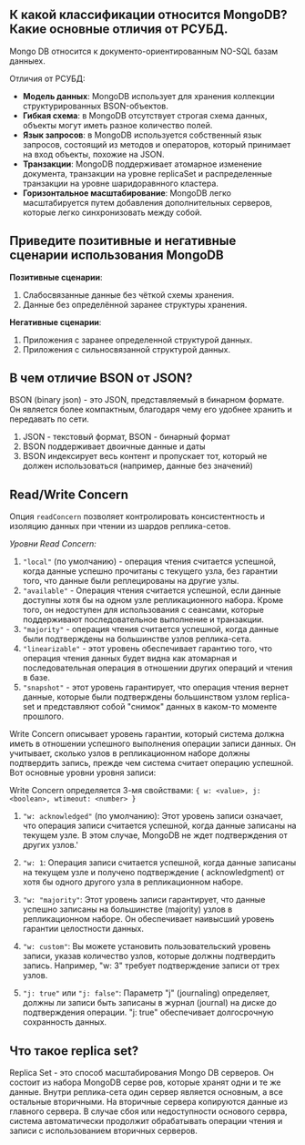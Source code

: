 ## К какой классификации относится MongoDB? Какие основные отличия от РСУБД.

Mongo DB относится к документо-ориентированным NO-SQL базам данныех.

Отличия от РСУБД:

- **Модель данных**: MongoDB использует для хранения коллекции структурированных BSON-объектов.
- **Гибкая схема**: в MongoDB отсутствует строгая схема данных, объекты могут иметь разное количество полей.
- **Язык запросов**: в MongoDB используется собственный язык запросов, состоящий из методов и операторов, который
  принимает на вход объекты, похожие на JSON.
- **Транзакции**: MongoDB поддерживает атомарное изменение документа, транзакции на уровне replicaSet и распределенные
  транзакции на уровне шаридоравнного кластера.
- **Горизонтальное масштабирование**: MongoDB легко масштабируется путем добавления дополнительных серверов, которые
  легко синхронизовать между собой.

## Приведите позитивные и негативные сценарии использования MongoDB

**Позитивные сценарии**:

1. Слабосвязанные данные без чёткой схемы хранения.
2. Данные без определённой заранее структуры хранения.

**Негативные сценарии**:

1. Приложения с заранее определенной структурой данных.
2. Приложения с сильносвязанной структурой данных.

## В чем отличие BSON от JSON?

BSON (binary json) - это JSON, представляемый в бинарном формате.
Он является более компактным, благодаря чему его удобнее хранить и передавать по сети.

1. JSON - текстовый формат, BSON - бинарный формат
2. BSON поддерживает двоичные данные и даты
3. BSON индексирует весь контент и пропускает тот, который не должен использоваться (например, данные без значений)

## Read/Write Concern

Опция `readConcern` позволяет контролировать консистентность и изоляцию данных при чтении из шардов реплика-сетов.

*Уровни Read Concern:*

1. `"local"` (по умолчанию) - операция чтения считается успешной, когда данные успешно прочитаны с текущего узла, без
   гарантии того, что данные были реплецированы на другие узлы.
2. `"available"` - Операция чтения считается успешной, если данные доступны хотя бы на одном узле репликационного
   набора.
   Кроме того, он недоступен для использования с сеансами, которые поддерживают последовательное выполнение и
   транзакции.
3. `"majority"` - операция чтения считается успешной, когда данные были подтверждены на большинстве узлов реплика-сета.
4. `"linearizable"` - этот уровень обеспечивает гарантию того, что операция чтения данных будет видна как атомарная и
   последовательная операция в отношении других операций и чтения в базе.
5. `"snapshot"` - этот уровень гарантирует, что операция чтения вернет данные, которые были подтверждены большинством
   узлом replica-set и представляют собой "снимок" данных в каком-то моменте прошлого.

Write Concern описывает уровень гарантии, который система должна иметь в отношении успешного выполнения операции записи
данных.
Он учитывает, сколько узлов в репликационном наборе должны подтвердить запись, прежде чем система считает операцию
успешной. Вот основные уровни уровня записи:

Write Concern определяется 3-мя свойствами: `{ w: <value>, j: <boolean>, wtimeout: <number> }`

1. `"w: acknowledged"` (по умолчанию): Этот уровень записи означает, что операция записи считается успешной, когда
   данные записаны на текущем узле. В этом случае, MongoDB не ждет подтверждения от других узлов.'

2. `"w: 1`: Операция записи считается успешной, когда данные записаны на текущем узле и получено подтверждение (
   acknowledgment) от хотя бы одного другого узла в репликационном наборе.

3. `"w: "majority"`: Этот уровень записи гарантирует, что данные успешно записаны на большинстве (majority) узлов в
   репликационном наборе. Он обеспечивает наивысший уровень гарантии целостности данных.

4. `"w: custom"`: Вы можете установить пользовательский уровень записи, указав количество узлов, которые должны
   подтвердить запись. Например, "w: 3" требует подтверждение записи от трех узлов.

5. `"j: true"` или `"j: false"`: Параметр "j" (journaling) определяет, должны ли записи быть записаны в журнал (journal)
   на диске до подтверждения операции. "j: true" обеспечивает долгосрочную сохранность данных.

## Что такое replica set?

Replica Set - это способ масштабирования Mongo DB серверов.
Он состоит из набора MongoDB серве ров, которые хранят одни и те же данные.
Внутри реплика-сета один сервер является основным, а все остальные вторичными.
На вторичные сервера копируются данные из главного сервера.
В случае сбоя или недоступности основого сервра, система автоматически продолжит обрабатывать операции чтения и записи с
использованием вторичных серверов.



